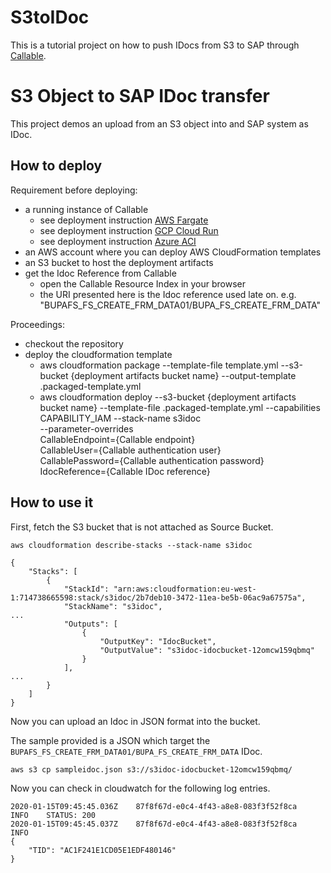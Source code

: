 # S3toIDoc

This is a tutorial project on how to push IDocs from S3 to SAP through [Callable](https://callable.cloud).

# S3 Object to SAP IDoc transfer

This project demos an upload from an S3 object into and SAP system as IDoc. 

## How to deploy

Requirement before deploying:
* a running instance of Callable
    * see deployment instruction [AWS Fargate](https://beta.callable.cloud/docs/gettingstarted-aws-fargate.html)
    * see deployment instruction [GCP Cloud Run](https://beta.callable.cloud/docs/gettingstarted-gcp-cloudrun.html)
    * see deployment instruction [Azure ACI](https://beta.callable.cloud/docs/gettingstarted-azure-aci.html)
* an AWS account where you can deploy AWS CloudFormation templates
* an     S3 bucket to host the deployment artifacts
* get the Idoc Reference from Callable
    * open the Callable Resource Index in your browser
    * the URI presented here is the Idoc reference used late on. e.g. "BUPAFS_FS_CREATE_FRM_DATA01/BUPA_FS_CREATE_FRM_DATA"

Proceedings:
* checkout the repository
* deploy the cloudformation template
  * aws cloudformation package --template-file template.yml --s3-bucket {deployment artifacts bucket name} --output-template .packaged-template.yml
  * aws cloudformation deploy --s3-bucket {deployment artifacts bucket name} --template-file .packaged-template.yml --capabilities CAPABILITY_IAM --stack-name s3idoc \
    --parameter-overrides \
    CallableEndpoint={Callable endpoint} \
    CallableUser={Callable authentication user} \
    CallablePassword={Callable authentication password} \
    IdocReference={Callable IDoc reference}


## How to use it

First, fetch the S3 bucket that is not attached as Source Bucket.

```
aws cloudformation describe-stacks --stack-name s3idoc
```
```
{
    "Stacks": [
        {
            "StackId": "arn:aws:cloudformation:eu-west-1:714738665598:stack/s3idoc/2b7deb10-3472-11ea-be5b-06ac9a67575a",
            "StackName": "s3idoc",
...
            "Outputs": [
                {
                    "OutputKey": "IdocBucket",
                    "OutputValue": "s3idoc-idocbucket-12omcw159qbmq"
                }
            ],
...
        }
    ]
}
```

Now you can upload an Idoc in JSON format into the bucket.

The sample provided is a JSON which target the ```BUPAFS_FS_CREATE_FRM_DATA01/BUPA_FS_CREATE_FRM_DATA``` IDoc.

```
aws s3 cp sampleidoc.json s3://s3idoc-idocbucket-12omcw159qbmq/
```

Now you can check in cloudwatch for the following log entries.
```
2020-01-15T09:45:45.036Z	87f8f67d-e0c4-4f43-a8e8-083f3f52f8ca	INFO	STATUS: 200
2020-01-15T09:45:45.037Z	87f8f67d-e0c4-4f43-a8e8-083f3f52f8ca	INFO	
{
    "TID": "AC1F241E1CD05E1EDF480146"
}
```

